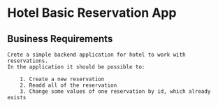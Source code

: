 
# Hotel Basic Reservation App

## Business Requirements

    Crete a simple backend application for hotel to work with reservations.
    In the application it should be possible to:

        1. Create a new reservation
        2. Readd all of the reservation
        3. Change some values of one reservation by id, which already exists

